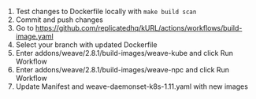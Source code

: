 
1. Test changes to Dockerfile locally with `make build scan`
1. Commit and push changes
1. Go to https://github.com/replicatedhq/kURL/actions/workflows/build-image.yaml
1. Select your branch with updated Dockerfile
1. Enter addons/weave/2.8.1/build-images/weave-kube and click Run Workflow
1. Enter addons/weave/2.8.1/build-images/weave-npc and click Run Workflow
1. Update Manifest and weave-daemonset-k8s-1.11.yaml with new images

